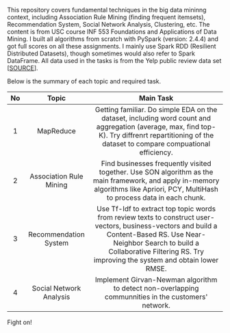 

This repository covers fundamental techniques in the big data mininng context, including Association Rule Mining (finding frequent itemsets), Recommendation System, Social Network Analysis, Clustering, etc. The content is from USC course INF 553 Foundations and Applications of Data Mining. I built all algorithms from scratch with PySpark (version: 2.4.4) and got full scores on all these assignments. I mainly use Spark RDD (Resilient Distributed Datasets), though sometimes would also refer to Spark DataFrame. All data used in the tasks is from the Yelp public review data set [[SOURCE](https://www.yelp.com/dataset)]. 

Below is the summary of each topic and required task.

|  No  |          Topic          |                          Main Task                           |
| :--: | :---------------------: | :----------------------------------------------------------: |
|  1   |        MapReduce        | Getting familiar. Do simple EDA on the dataset, including word count and aggregation (average, max, find top-K). Try diffrenrt repartitioning of the  dataset to compare compuational efficiency. |
|  2   | Association Rule Mining | Find businesses frequently visited together. Use SON algorithm as the main framework, and apply in-memory algorithms like Apriori, PCY, MultiHash to process data in each chunk. |
|  3   |  Recommendation System  | Use Tf-Idf to extract top topic words from review texts to construct user-vectors, business-vectors and build a Content-Based RS. Use Near-Neighbor Search to build a Collaborative Filtering RS. Try improving the system and obtain lower RMSE. |
|  4   | Social Network Analysis | Implement Girvan-Newman algorithm to detect non-overlapping communnities in the customers' network. |



Fight on!
